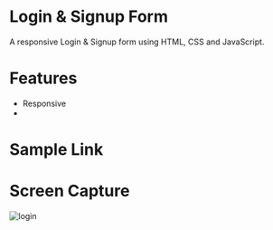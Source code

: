 # Login & Signup Form
A responsive Login & Signup form using HTML, CSS and JavaScript.

# Features
* Responsive
* 

# Sample Link

# Screen Capture
![login](https://user-images.githubusercontent.com/79752787/126039471-ac2f44be-3ee6-436c-b680-c343e59eea04.JPG)

